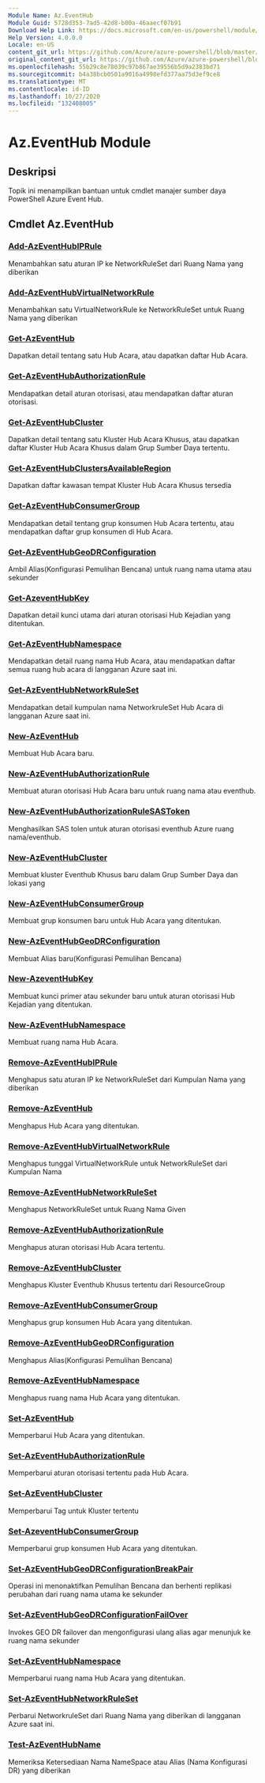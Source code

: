 ```yaml
---
Module Name: Az.EventHub
Module Guid: 5728d353-7ad5-42d8-b00a-46aaecf07b91
Download Help Link: https://docs.microsoft.com/en-us/powershell/module/az.eventhub
Help Version: 4.0.0.0
Locale: en-US
content_git_url: https://github.com/Azure/azure-powershell/blob/master/src/EventHub/EventHub/help/Az.EventHub.md
original_content_git_url: https://github.com/Azure/azure-powershell/blob/master/src/EventHub/EventHub/help/Az.EventHub.md
ms.openlocfilehash: 55b29c8e78039c97b867ae39556b5d9a2383bd71
ms.sourcegitcommit: b4a38bcb0501a9016a4998efd377aa75d3ef9ce8
ms.translationtype: MT
ms.contentlocale: id-ID
ms.lasthandoff: 10/27/2020
ms.locfileid: "132408005"
---
```

# Az.EventHub Module
## Deskripsi
Topik ini menampilkan bantuan untuk cmdlet manajer sumber daya PowerShell Azure Event Hub.

## Cmdlet Az.EventHub
### [Add-AzEventHubIPRule](Add-AzEventHubIPRule.md)
Menambahkan satu aturan IP ke NetworkRuleSet dari Ruang Nama yang diberikan

### [Add-AzEventHubVirtualNetworkRule](Add-AzEventHubVirtualNetworkRule.md)
Menambahkan satu VirtualNetworkRule ke NetworkRuleSet untuk Ruang Nama yang diberikan

### [Get-AzEventHub](Get-AzEventHub.md)
Dapatkan detail tentang satu Hub Acara, atau dapatkan daftar Hub Acara.

### [Get-AzEventHubAuthorizationRule](Get-AzEventHubAuthorizationRule.md)
Mendapatkan detail aturan otorisasi, atau mendapatkan daftar aturan otorisasi.

### [Get-AzEventHubCluster](Get-AzEventHubCluster.md)
Dapatkan detail tentang satu Kluster Hub Acara Khusus, atau dapatkan daftar Kluster Hub Acara Khusus dalam Grup Sumber Daya tertentu.

### [Get-AzEventHubClustersAvailableRegion](Get-AzEventHubClustersAvailableRegion.md)
Dapatkan daftar kawasan tempat Kluster Hub Acara Khusus tersedia

### [Get-AzEventHubConsumerGroup](Get-AzEventHubConsumerGroup.md)
Mendapatkan detail tentang grup konsumen Hub Acara tertentu, atau mendapatkan daftar grup konsumen di Hub Acara.

### [Get-AzEventHubGeoDRConfiguration](Get-AzEventHubGeoDRConfiguration.md)
Ambil Alias(Konfigurasi Pemulihan Bencana) untuk ruang nama utama atau sekunder

### [Get-AzeventHubKey](Get-AzEventHubKey.md)
Dapatkan detail kunci utama dari aturan otorisasi Hub Kejadian yang ditentukan.

### [Get-AzEventHubNamespace](Get-AzEventHubNamespace.md)
Mendapatkan detail ruang nama Hub Acara, atau mendapatkan daftar semua ruang hub acara di langganan Azure saat ini.

### [Get-AzEventHubNetworkRuleSet](Get-AzEventHubNetworkRuleSet.md)
Mendapatkan detail kumpulan nama NetworkruleSet Hub Acara di langganan Azure saat ini.

### [New-AzEventHub](New-AzEventHub.md)
Membuat Hub Acara baru.

### [New-AzEventHubAuthorizationRule](New-AzEventHubAuthorizationRule.md)
Membuat aturan otorisasi Hub Acara baru untuk ruang nama atau eventhub.

### [New-AzEventHubAuthorizationRuleSASToken](New-AzEventHubAuthorizationRuleSASToken.md)
Menghasilkan SAS tolen untuk aturan otorisasi eventhub Azure ruang nama/eventhub.

### [New-AzEventHubCluster](New-AzEventHubCluster.md)
Membuat kluster Eventhub Khusus baru dalam Grup Sumber Daya dan lokasi yang

### [New-AzEventHubConsumerGroup](New-AzEventHubConsumerGroup.md)
Membuat grup konsumen baru untuk Hub Acara yang ditentukan.

### [New-AzEventHubGeoDRConfiguration](New-AzEventHubGeoDRConfiguration.md)
Membuat Alias baru(Konfigurasi Pemulihan Bencana)

### [New-AzeventHubKey](New-AzEventHubKey.md)
Membuat kunci primer atau sekunder baru untuk aturan otorisasi Hub Kejadian yang ditentukan.

### [New-AzEventHubNamespace](New-AzEventHubNamespace.md)
Membuat ruang nama Hub Acara.

### [Remove-AzEventHubIPRule](Remove-AzEventHubIPRule.md)
Menghapus satu aturan IP ke NetworkRuleSet dari Kumpulan Nama yang diberikan

### [Remove-AzEventHub](Remove-AzEventHub.md)
Menghapus Hub Acara yang ditentukan.

### [Remove-AzEventHubVirtualNetworkRule](Remove-AzEventHubVirtualNetworkRule.md)
Menghapus tunggal VirtualNetworkRule untuk NetworkRuleSet dari Kumpulan Nama

### [Remove-AzEventHubNetworkRuleSet](Remove-AzEventHubNetworkRuleSet.md)
Menghapus NetworkRuleSet untuk Ruang Nama Given

### [Remove-AzEventHubAuthorizationRule](Remove-AzEventHubAuthorizationRule.md)
Menghapus aturan otorisasi Hub Acara tertentu.

### [Remove-AzEventHubCluster](Remove-AzEventHubCluster.md)
Menghapus Kluster Eventhub Khusus tertentu dari ResourceGroup

### [Remove-AzEventHubConsumerGroup](Remove-AzEventHubConsumerGroup.md)
Menghapus grup konsumen Hub Acara yang ditentukan.

### [Remove-AzEventHubGeoDRConfiguration](Remove-AzEventHubGeoDRConfiguration.md)
Menghapus Alias(Konfigurasi Pemulihan Bencana)

### [Remove-AzEventHubNamespace](Remove-AzEventHubNamespace.md)
Menghapus ruang nama Hub Acara yang ditentukan.

### [Set-AzEventHub](Set-AzEventHub.md)
Memperbarui Hub Acara yang ditentukan.

### [Set-AzEventHubAuthorizationRule](Set-AzEventHubAuthorizationRule.md)
Memperbarui aturan otorisasi tertentu pada Hub Acara.

### [Set-AzEventHubCluster](Set-AzEventHubCluster.md)
Memperbarui Tag untuk Kluster tertentu

### [Set-AzeventHubConsumerGroup](Set-AzEventHubConsumerGroup.md)
Memperbarui grup konsumen Hub Acara yang ditentukan.

### [Set-AzEventHubGeoDRConfigurationBreakPair](Set-AzEventHubGeoDRConfigurationBreakPair.md)
Operasi ini menonaktifkan Pemulihan Bencana dan berhenti replikasi perubahan dari ruang nama utama ke sekunder

### [Set-AzEventHubGeoDRConfigurationFailOver](Set-AzEventHubGeoDRConfigurationFailOver.md)
Invokes GEO DR failover dan mengonfigurasi ulang alias agar menunjuk ke ruang nama sekunder

### [Set-AzEventHubNamespace](Set-AzEventHubNamespace.md)
Memperbarui ruang nama Hub Acara yang ditentukan.

### [Set-AzEventHubNetworkRuleSet](Set-AzEventHubNetworkRuleSet.md)
Perbarui NetworkruleSet dari Ruang Nama yang diberikan di langganan Azure saat ini.

### [Test-AzEventHubName](Test-AzEventHubName.md)
Memeriksa Ketersediaan Nama NameSpace atau Alias (Nama Konfigurasi DR) yang diberikan

